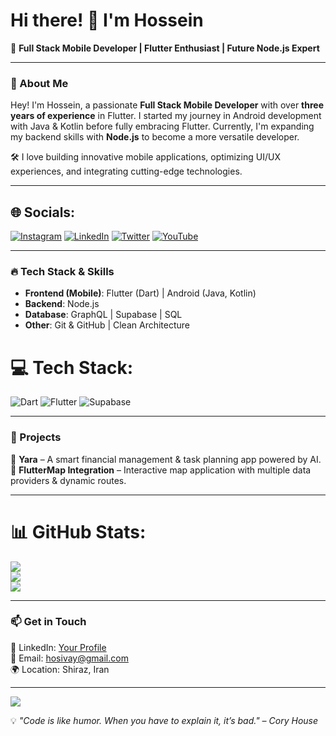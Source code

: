 # Hi there! 👋 I'm Hossein

🚀 **Full Stack Mobile Developer | Flutter Enthusiast | Future Node.js Expert**

---

### 🌱 About Me
Hey! I'm Hossein, a passionate **Full Stack Mobile Developer** with over **three years of experience** in Flutter. I started my journey in Android development with Java & Kotlin before fully embracing Flutter. Currently, I'm expanding my backend skills with **Node.js** to become a more versatile developer.

🛠️ I love building innovative mobile applications, optimizing UI/UX experiences, and integrating cutting-edge technologies. 

---

## 🌐 Socials:
[![Instagram](https://img.shields.io/badge/Instagram-%23E4405F.svg?logo=Instagram&logoColor=white)](https://instagram.com/hosivay) [![LinkedIn](https://img.shields.io/badge/LinkedIn-%230077B5.svg?logo=linkedin&logoColor=white)](https://linkedin.com/in/hosseinvalipour) [![Twitter](https://img.shields.io/badge/Twitter-%231DA1F2.svg?logo=Twitter&logoColor=white)](https://twitter.com/hosivay) [![YouTube](https://img.shields.io/badge/YouTube-%23FF0000.svg?logo=YouTube&logoColor=white)](https://youtube.com/@hosivay) 

---

### 🔥 Tech Stack & Skills

- **Frontend (Mobile)**: Flutter (Dart) | Android (Java, Kotlin)  
- **Backend**: Node.js 
- **Database**: GraphQL | Supabase | SQL  
- **Other**: Git & GitHub | Clean Architecture  

# 💻 Tech Stack:
![Dart](https://img.shields.io/badge/dart-%230175C2.svg?style=for-the-badge&logo=dart&logoColor=white) ![Flutter](https://img.shields.io/badge/Flutter-%2302569B.svg?style=for-the-badge&logo=Flutter&logoColor=white) ![Supabase](https://img.shields.io/badge/Supabase-3ECF8E?style=for-the-badge&logo=supabase&logoColor=white)

---

### 🌟 Projects
🔹 **Yara** – A smart financial management & task planning app powered by AI.  
🔹 **FlutterMap Integration** – Interactive map application with multiple data providers & dynamic routes.  

---

# 📊 GitHub Stats:
![](https://github-readme-stats.vercel.app/api?username=hosivay&theme=dark&hide_border=false&include_all_commits=false&count_private=false)<br/>
![](https://github-readme-streak-stats.herokuapp.com/?user=hosivay&theme=dark&hide_border=false)<br/>
![](https://github-readme-stats.vercel.app/api/top-langs/?username=hosivay&theme=dark&hide_border=false&include_all_commits=false&count_private=false&layout=compact)

---

### 📫 Get in Touch
💼 LinkedIn: [Your Profile](https://www.linkedin.com/in/hosseinvalipour/)  
📧 Email: hosivay@gmail.com  
🌍 Location: Shiraz, Iran  

---

[![](https://visitcount.itsvg.in/api?id=hosivay&icon=0&color=0)](https://visitcount.itsvg.in)

💡 *"Code is like humor. When you have to explain it, it’s bad." – Cory House*
